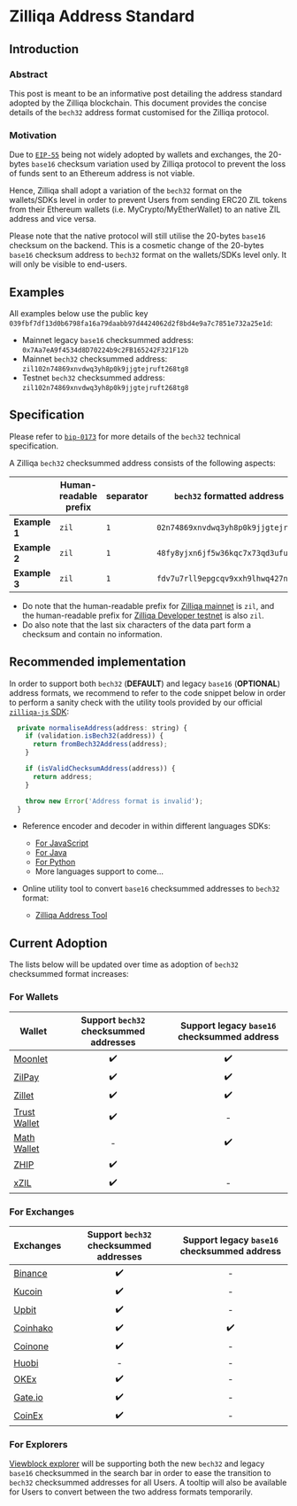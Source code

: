 # Zilliqa Address Standard

## Introduction

### Abstract

This post is meant to be an informative post detailing the address standard adopted by the Zilliqa blockchain. This document provides the concise details of the `bech32` address format customised for the Zilliqa protocol.

### Motivation

Due to [`EIP-55`](https://github.com/ethereum/EIPs/blob/master/EIPS/eip-55.md) being not widely adopted by wallets and exchanges, the 20-bytes `base16` checksum variation used by Zilliqa protocol to prevent the loss of funds sent to an Ethereum address is not viable.

Hence, Zilliqa shall adopt a variation of the `bech32` format on the wallets/SDKs level in order to prevent Users from sending ERC20 ZIL tokens from their Ethereum wallets (i.e. MyCrypto/MyEtherWallet) to an native ZIL address and vice versa.

Please note that the native protocol will still utilise the 20-bytes `base16` checksum on the backend. This is a cosmetic change of the 20-bytes `base16` checksum address to `bech32` format on the wallets/SDKs level only. It will only be visible to end-users.

## Examples

All examples below use the public key `039fbf7df13d0b6798fa16a79daabb97d4424062d2f8bd4e9a7c7851e732a25e1d`:

- Mainnet legacy `base16` checksummed address: `0x7Aa7eA9f4534d8D70224b9c2FB165242F321F12b`
- Mainnet `bech32` checksummed address: `zil102n74869xnvdwq3yh8p0k9jjgtejruft268tg8`
- Testnet `bech32` checksummed address: `zil102n74869xnvdwq3yh8p0k9jjgtejruft268tg8`

## Specification

Please refer to [`bip-0173`](https://github.com/bitcoin/bips/blob/master/bip-0173.mediawiki#bech32) for more details of the `bech32` technical specification.

A Zilliqa `bech32` checksummed address consists of the following aspects:

|               | Human-readable prefix | separator | `bech32` formatted address         | checksum |
| ------------- | --------------------- | --------- | ---------------------------------- | -------- |
| **Example 1** | `zil`                 | `1`       | `02n74869xnvdwq3yh8p0k9jjgtejruft` | `268tg8` |
| **Example 2** | `zil`                 | `1`       | `48fy8yjxn6jf5w36kqc7x73qd3ufuu24` | `a4u8t9` |
| **Example 3** | `zil`                 | `1`       | `fdv7u7rll9epgcqv9xxh9lhwq427nsql` | `58qcs9` |

- Do note that the human-readable prefix for [Zilliqa mainnet](https://viewblock.io/zilliqa) is `zil`, and the human-readable prefix for [Zilliqa Developer testnet](https://viewblock.io/zilliqa?network=testnet) is also `zil`.
- Do also note that the last six characters of the data part form a checksum and contain no information.

## Recommended implementation

In order to support both `bech32` (**DEFAULT**) and legacy `base16` (**OPTIONAL**) address formats, we recommend to refer to the code snippet below in order to perform a sanity check with the utility tools provided by our official [`zilliqa-js` SDK](https://github.com/Zilliqa/Zilliqa-JavaScript-Library):

```javascript
  private normaliseAddress(address: string) {
    if (validation.isBech32(address)) {
      return fromBech32Address(address);
    }

    if (isValidChecksumAddress(address)) {
      return address;
    }

    throw new Error('Address format is invalid');
  }
```

- Reference encoder and decoder in within different languages SDKs:

  - [For JavaScript](https://github.com/Zilliqa/Zilliqa-JavaScript-Library/blob/dev/packages/zilliqa-js-crypto/src/bech32.ts)
  - [For Java](https://github.com/FireStack-Lab/LaksaJ/blob/master/src/main/java/com/firestack/laksaj/utils/Bech32.java)
  - [For Python](https://github.com/deepgully/pyzil/blob/master/pyzil/crypto/bech32.py)
  - More languages support to come...

- Online utility tool to convert `base16` checksummed addresses to `bech32` format:
  - [Zilliqa Address Tool](https://www.coinhako.com/zil-check)

## Current Adoption

The lists below will be updated over time as adoption of `bech32` checksummed format increases:

### For Wallets

| Wallet                                                           | Support `bech32` checksummed addresses | Support legacy `base16` checksummed address |
| ---------------------------------------------------------------- | :------------------------------------: | :-----------------------------------------: |
| [Moonlet](https://moonlet.xyz/)                                  |          :heavy_check_mark:                     |             :heavy_check_mark:              |
| [ZilPay](https://zilpay.xyz/)                                    |                   :heavy_check_mark:                    |             :heavy_check_mark:              |
| [Zillet](https://zillet.io/)                                     |           :heavy_check_mark:                    |             :heavy_check_mark:              |
| [Trust Wallet](https://trustwallet.com/)                         |           :heavy_check_mark:           |                      -                      |
| [Math Wallet](https://www.mathwallet.org/en/)                    |                   -                    |             :heavy_check_mark:              |
| [ZHIP](https://itunes.apple.com/app/zhip/id1455248315?l=en&mt=8) |                   :heavy_check_mark:                    |                           |
| [xZIL](https://tinyurl.com/y2lzmfl6)                             |                   :heavy_check_mark:                    |             -              |

### For Exchanges

| Exchanges                             | Support `bech32` checksummed addresses | Support legacy `base16` checksummed address |
| ------------------------------------- | :------------------------------------: | :-----------------------------------------: |
| [Binance](https://www.binance.com/)   |           :heavy_check_mark:           |             -              |
| [Kucoin](https://www.kucoin.com/)     |           :heavy_check_mark:           |                      -                      |
| [Upbit](https://upbit.com/)           |                   :heavy_check_mark:                    |                      -                      |
| [Coinhako](https://www.coinhako.com/) |           :heavy_check_mark:           |             :heavy_check_mark:              |
| [Coinone](https://coinone.co.kr/)     |                   :heavy_check_mark:                    |             -              |
| [Huobi](https://www.huobi.com/)       |                   -                    |                      -                      |
| [OKEx](https://www.okex.com/)         |                   :heavy_check_mark:                    |                      -                      |
| [Gate.io](https://www.gate.io/)         |                   :heavy_check_mark:                    |                      -                      |
| [CoinEx](https://www.coinex.com/)         |                   :heavy_check_mark:                    |                      -   
### For Explorers

[Viewblock explorer](https://viewblock.io/zilliqa) will be supporting both the new `bech32` and legacy `base16` checksummed in the search bar in order to ease the transition to `bech32` checksummed addresses for all Users. A tooltip will also be available for Users to convert between the two address formats temporarily.
